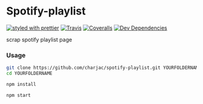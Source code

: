 # Spotify-playlist

[![styled with prettier](https://img.shields.io/badge/styled_with-prettier-ff69b4.svg)](https://github.com/prettier/prettier)
[![Travis](https://img.shields.io/travis/charjac/spotify-playlist.svg)](https://travis-ci.org/charjac/spotify-playlist)
[![Coveralls](https://img.shields.io/coveralls/charjac/spotify-playlist.svg)](https://coveralls.io/github/charjac/spotify-playlist)
[![Dev Dependencies](https://david-dm.org/charjac/spotify-playlist/dev-status.svg)](https://david-dm.org/charjac/spotify-playlist?type=dev)

scrap spotify playlist page


### Usage

```bash
git clone https://github.com/charjac/spotify-playlist.git YOURFOLDERNAME
cd YOURFOLDERNAME

npm install

npm start
```

